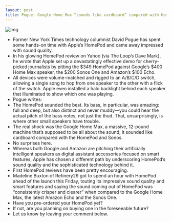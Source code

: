```yaml
---
layout: post
title: Pogue: Google Home Max “sounds like cardboard” compared with HomePod
---
```

![img](http://media.idownloadblog.com/wp-content/uploads/2018/01/HomePod-Available-29.jpg)
* Former New York Times technology columnist David Pogue has spent some hands-on time with Apple’s HomePod and came away impressed with sound quality.
* In his glowing HomePod review on Yahoo (via The Loop’s Dave Mark), he wrote that Apple set up a devastatingly effective demo for cherry-picked journalists by pitting the $349 HomePod against Google’s $400 Home Max speaker, the $200 Sonos One and Amazon’s $100 Echo.
* All devices were volume-matched and rigged to an A/B/C/D switch, allowing a single song to hop from one speaker to the other with a flick of the switch. Apple even installed a halo backlight behind each speaker that illuminated to show which one was playing.
* Pogue writes:
* The HomePod sounded the best. Its bass, in particular, was amazing: full and deep, but also distinct and never muddy—you could hear the actual pitch of the bass notes, not just the thud. That, unsurprisingly, is where other small speakers have trouble.
* The real shock was the Google Home Max, a massive, 12-pound machine that’s supposed to be all about the sound; it sounded like cardboard compared with the HomePod and Sonos.
* No surprises here.
* Whereas both Google and Amazon are pitching their artificially intelligent speakers as digital assistant accessories focused on smart features, Apple has chosen a different path by underscoring HomePod’s sound quality and the sophisticated technology behind it.
* First HomePod reviews have been pretty encouraging.
* Madeline Buxton of Refinery29 got to spend an hour with HomePod ahead of the launch this Friday, touting its impressive sound quality and smart features and saying the sound coming out of HomePod was “consistently crisper and clearer” when compared to the Google Home Max, the latest Amazon Echo and the Sonos One.
* Have you pre-ordered your HomePod yet?
* If not, are you planning on buying one in the foreseeable future?
* Let us know by leaving your comment below.

